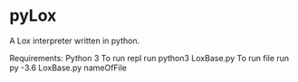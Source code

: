 # pyLox
A Lox interpreter written in python.

Requirements: Python 3
To run repl run python3 LoxBase.py
To run file run py -3.6 LoxBase.py nameOfFile
